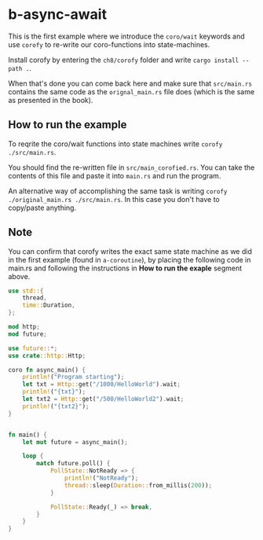 # b-async-await

This is the first example where we introduce the `coro/wait`
keywords and use `corofy` to re-write our coro-functions
into state-machines.

Install corofy by entering the `ch8/corofy` folder and
write `cargo install --path .`.

When that's done you can come back here and make sure that
`src/main.rs` contains the same code as the `orignal_main.rs`
file does (which is the same as presented in the book).

## How to run the example

To reqrite the coro/wait functions into state machines write
`corofy ./src/main.rs`.

You should find the re-written file in `src/main_corofied.rs`.
You can take the contents of this file and paste it into
`main.rs` and run the program.

An alternative way of accomplishing the same task is
writing `corofy ./original_main.rs ./src/main.rs`. In this case
you don't have to copy/paste anything.

## Note

You can confirm that corofy writes the exact same state machine
as we did in the first example (found in `a-coroutine`), by placing
the following code in main.rs and following the instructions in
**How to run the exaple** segment above.

```rust
use std::{
    thread,
    time::Duration,
};

mod http;
mod future;

use future::*;
use crate::http::Http;

coro fn async_main() {
    println!("Program starting");
    let txt = Http::get("/1000/HelloWorld").wait;
    println!("{txt}");
    let txt2 = Http::get("/500/HelloWorld2").wait;
    println!("{txt2}");
}


fn main() {
    let mut future = async_main();

    loop {
        match future.poll() {
            PollState::NotReady => {
                println!("NotReady");
                thread::sleep(Duration::from_millis(200));
            }

            PollState::Ready(_) => break,
        }
    }
}
```